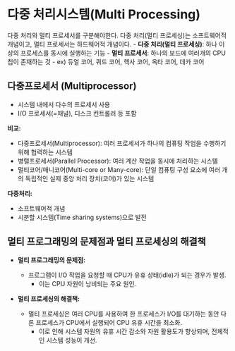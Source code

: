 # 다중 처리시스템(Multi Processing)

다중 처리와 멀티 프로세서를 구분해야한다. 다중 처리(멀티 프로세싱)는 소프트웨어적 개념이고, 멀티 프로세서는 하드웨어적 개념이다.
    - **다중 처리(멀티 프로세싱)**: 하나 이상의 프로세스를 동시에 실행하는 기능
    - **멀티 프로세서**: 하나의 보드에 여러개의 CPU 칩이 존재하는 것
        - ex) 듀얼 코어, 쿼드 코어, 헥사 코어, 옥타 코어, 데카 코어

## 다중프로세서 (Multiprocessor)
- 시스템 내에서 다수의 프로세서 사용
- I/O 프로세서(=채널), 디스크 컨트롤러 등 포함

**비교:**
- 다중프로세서(Multiprocessor): 여러 프로세서가 하나의 컴퓨팅 작업을 수행하기 위해 협력하는 시스템
- 병렬프로세서(Parallel Processor): 여러 계산 작업을 동시에 처리하는 시스템
- 멀티코어/매니코어(Multi-core or Many-core): 단일 컴퓨팅 구성 요소에 여러 개의 독립적인 실제 중앙 처리 장치(코어)가 있는 시스템

**다중처리:**
- 소프트웨어적 개념
- 시분할 시스템(Time sharing systems)으로 발전

## 멀티 프로그래밍의 문제점과 멀티 프로세싱의 해결책

- **멀티 프로그래밍의 문제점:**
    - 프로그램이 I/O 작업을 요청할 때 CPU가 유휴 상태(idle)가 되는 경우가 발생.
      - 이는 CPU 자원이 낭비되는 주요 원인.

- **멀티 프로세싱의 해결책:**
    - 멀티 프로세싱은 여러 CPU를 사용하여 한 프로세스가 I/O를 대기하는 동안 다른 프로세스가 CPU에서 실행되어 CPU 유휴 시간을 최소화.
      - 이로 인해 시스템 자원의 유휴 시간 감소와 자원 활용도가 향상되며, 전체적인 시스템 성능이 개선.

